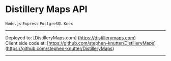 # Distillery Maps API
`Node.js` `Express` `PostgreSQL` `Knex`  
***
Deployed to: [DistilleryMaps.com] (https://distillerymaps.com)  
Client side code at: [https://github.com/stephen-knutter/DistilleryMaps] (https://github.com/stephen-knutter/DistilleryMaps)  
***
